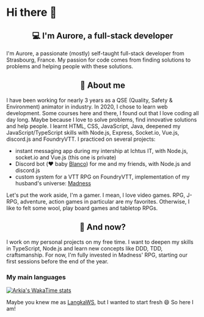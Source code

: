# Hi there 👋

<h2 align="center">💻 I'm Aurore, a full-stack developer</h2>
I'm Aurore, a passionate (mostly) self-taught full-stack developer from Strasbourg, France.
My passion for code comes from finding solutions to problems and helping people with these solutions.

<h2 align="center">🔎 About me</h2>

I have been working for nearly 3 years as a QSE (Quality, Safety & Environment) animator in industry.
In 2020, I chose to learn web development. Some courses here and there, I found out that I love coding all day long. Maybe because I love to solve problems, find innovative solutions and help people.
I learnt HTML, CSS, JavaScript, Java, deepened my JavaScript/TypeScript skills with Node.js, Express, Socket.io, Vue.js, discord.js and FoundryVTT.
I practiced on several projects:
- instant messaging app during my intership at Ichtus IT, with Node.js, socket.io and Vue.js (this one is private)
- Discord bot (❤️ baby [Blanco](https://github.com/Arkia-456/DiscordBot/tree/cooking)) for me and my friends, with Node.js and discord.js
- custom system for a VTT RPG on FoundryVTT, implementation of my husband's universe: [Madness](https://github.com/Arkia-456/madness/tree/develop)

Let's put the work aside, I'm a gamer. I mean, I love video games. RPG, J-RPG, adventure, action games in particular are my favorites. Otherwise, I like to felt some wool, play board games and tabletop RPGs.

<h2 align="center">📅 And now?</h2>
I work on my personal projects on my free time. I want to deepen my skills in TypeScript, Node.js and learn new concepts like DDD, TDD, craftsmanship.
For now, I'm fully invested in Madness' RPG, starting our first sessions before the end of the year.

<h3>My main languages</h3>

[![Arkia's WakaTime stats](https://github-readme-stats.vercel.app/api/wakatime?username=arkia&layout=compact&langs_count=5&theme=radical)](https://github.com/arkia-456)

Maybe you knew me as [LangkaWS](https://github.com/langkaWS), but I wanted to start fresh 😄 So here I am!
